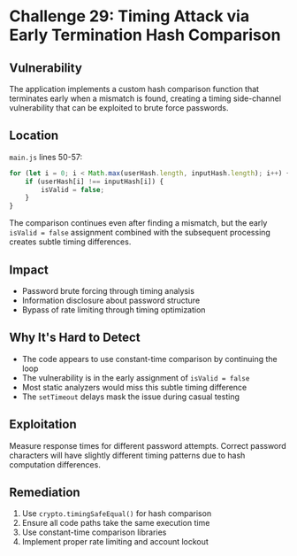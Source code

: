 # Challenge 29: Timing Attack via Early Termination Hash Comparison

## Vulnerability
The application implements a custom hash comparison function that terminates early when a mismatch is found, creating a timing side-channel vulnerability that can be exploited to brute force passwords.

## Location
`main.js` lines 50-57:
```javascript
for (let i = 0; i < Math.max(userHash.length, inputHash.length); i++) {
    if (userHash[i] !== inputHash[i]) {
        isValid = false;
    }
}
```

The comparison continues even after finding a mismatch, but the early `isValid = false` assignment combined with the subsequent processing creates subtle timing differences.

## Impact
- Password brute forcing through timing analysis
- Information disclosure about password structure
- Bypass of rate limiting through timing optimization

## Why It's Hard to Detect
- The code appears to use constant-time comparison by continuing the loop
- The vulnerability is in the early assignment of `isValid = false`
- Most static analyzers would miss this subtle timing difference
- The `setTimeout` delays mask the issue during casual testing

## Exploitation
Measure response times for different password attempts. Correct password characters will have slightly different timing patterns due to hash computation differences.

## Remediation
1. Use `crypto.timingSafeEqual()` for hash comparison
2. Ensure all code paths take the same execution time
3. Use constant-time comparison libraries
4. Implement proper rate limiting and account lockout

